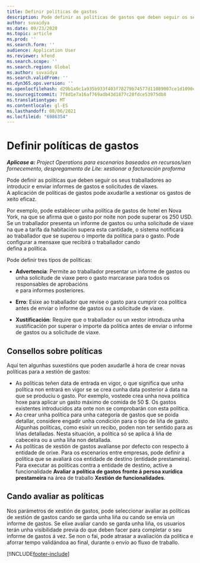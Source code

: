 ```yaml
---
title: Definir políticas de gastos
description: Pode definir as políticas de gastos que deben seguir os seus traballadores ao introducir e enviar informes de gastos e solicitudes de viaxes.
author: suvaidya
ms.date: 09/23/2020
ms.topic: article
ms.prod: ''
ms.search.form: ''
audience: Application User
ms.reviewer: kfend
ms.search.scope: ''
ms.search.region: Global
ms.author: suvaidya
ms.search.validFrom: ''
ms.dyn365.ops.version: ''
ms.openlocfilehash: d29b1a9c1a935b933f403f78279b74577d11089007ce1d1090c361075822263a
ms.sourcegitcommit: 7f8d1e7a16af769adb43d1877c28fdce53975db8
ms.translationtype: MT
ms.contentlocale: gl-ES
ms.lasthandoff: 08/06/2021
ms.locfileid: "6986354"
---
```

# <a name="define-expense-policies"></a>Definir políticas de gastos

_**Aplícase a:** Project Operations para escenarios baseados en recursos/sen fornecemento, despregamento de Lite: xestionar a facturación proforma_

Pode definir as políticas que deben seguir os seus traballadores ao introducir e enviar informes de gastos e solicitudes de viaxes.         
A aplicación de políticas de gastos pode axudarlle a xestionar os gastos de xeito eficaz.         

Por exemplo, pode establecer unha política de gastos de hotel en Nova York, na que se afirma que o gasto por noite non pode superar os 250 USD.       
Se un traballador presenta un informe de gastos ou unha solicitude de viaxe na que a tarifa da habitación supera esta cantidade, o sistema notificará         
ao traballador que se superou o importe da política para o gasto. Pode configurar a mensaxe que recibirá o traballador cando        
defina a política.      
        
Pode definir tres tipos de políticas:         
        
- **Advertencia**: Permite ao traballador presentar un informe de gastos ou unha solicitude de viaxe pero o gasto marcarase para todos os responsables de aprobacións         
  e para informes posteriores.        

- **Erro**: Esixe ao traballador que revise o gasto para cumprir coa política antes de enviar o informe de gastos ou a solicitude de viaxe.        
 
 - **Xustificación**: Require que o traballador ou un xestor introduza unha xustificación por superar o importe da política antes de enviar o informe de gastos ou a solicitude de viaxe.        

## <a name="policy-tips"></a>Consellos sobre políticas
Aquí ten algunhas suxestións que poden axudarlle á hora de crear novas políticas para a xestión de gastos: 

- As políticas teñen data de entrada en vigor, o que significa que unha política non entrará en vigor se se crea cunha data posterior á data na que se produciu o gasto. Por exemplo, vostede crea unha nova política hoxe para aplicar un gasto máximo de comida de 50 $. Os gastos existentes introducidos ata onte non se comprobarán con esta política.
- Ao crear unha política para unha categoría de gastos que se poida detallar, considere engadir unha condición para o tipo de liña de gasto. Algunhas políticas, como esixir un recibo, poden non ter sentido para as liñas detalladas. Nesta situación, a política só se aplica á liña de cabeceira ou a unha liña non detallada. 
- As políticas de xestión de gastos avalíanse por defecto con respecto á entidade de orixe. Para os escenarios entre empresas, pode definir a política que se avaliará coa entidade de destino (entidade prestameira). Para executar as políticas contra a entidade de destino, active a funcionalidade **Avaliar a política de gastos fronte á persoa xurídica prestameira** na área de traballo **Xestión de funcionalidades**.

## <a name="when-to-evaluate-policies"></a>Cando avaliar as políticas

Nos parámetros de xestión de gastos, pode seleccionar avaliar as políticas de xestión de gastos cando se garda unha liña ou cando se envía un informe de gastos. Se elixe avaliar cando se garda unha liña, os usuarios terán unha visibilidade previa do que deben facer para completar o seu informe de gastos á vez. Se non o fai, pode atrasar a avaliación da política e aforrar tempo validándoa ao final, durante o envío ao fluxo de traballo.


[!INCLUDE[footer-include](../includes/footer-banner.md)]